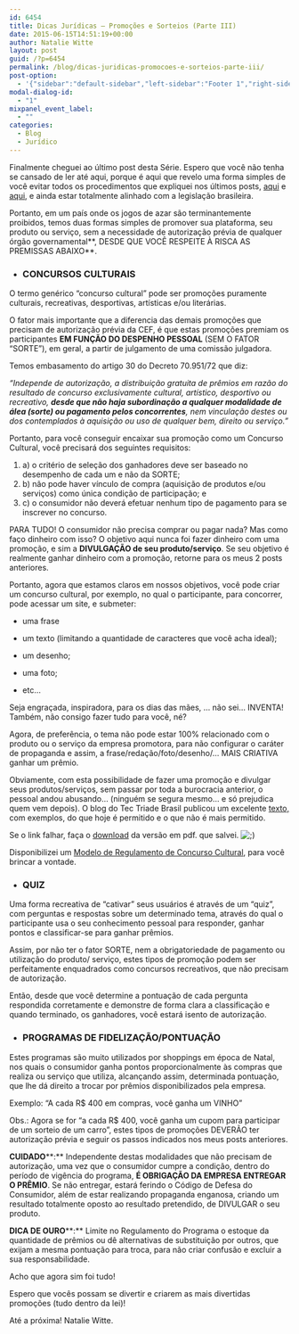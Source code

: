 ```yaml
---
id: 6454
title: Dicas Jurídicas – Promoções e Sorteios (Parte III)
date: 2015-06-15T14:51:19+00:00
author: Natalie Witte
layout: post
guid: /?p=6454
permalink: /blog/dicas-juridicas-promocoes-e-sorteios-parte-iii/
post-option:
  - '{"sidebar":"default-sidebar","left-sidebar":"Footer 1","right-sidebar":"Footer 1","page-title":"","page-caption":""}'
modal-dialog-id:
  - "1"
mixpanel_event_label:
  - ""
categories:
  - Blog
  - Jurídico
---
```

Finalmente cheguei ao último post desta Série. Espero que você não tenha se cansado de ler até aqui, porque é aqui que revelo uma forma simples de você evitar todos os procedimentos que expliquei nos últimos posts, [aqui](/blog/juridicas-promocoes-sorteios/) e [aqui,](/blog/juridicas-promocoes-sorteios-ii/) e ainda estar totalmente alinhado com a legislação brasileira.

Portanto, em um país onde os jogos de azar são terminantemente proibidos, temos duas formas simples de promover sua plataforma, seu produto ou serviço, sem a necessidade de autorização prévia de qualquer órgão governamental**, DESDE QUE VOCÊ RESPEITE À RISCA AS PREMISSAS ABAIXO**.

  * ### ****CONCURSOS CULTURAIS****

O termo genérico “concurso cultural” pode ser promoções puramente culturais, recreativas, desportivas, artísticas e/ou literárias.

O fator mais importante que a diferencia das demais promoções que precisam de autorização prévia da CEF, é que estas promoções premiam os participantes **EM FUNÇÃO DO DESPENHO PESSOAL** (SEM O FATOR “SORTE”), em geral, a partir de julgamento de uma comissão julgadora.

Temos embasamento do artigo 30 do Decreto 70.951/72 que diz:

_“Independe de autorização, a distribuição gratuita de prêmios em razão do resultado de concurso exclusivamente cultural, artístico, desportivo ou recreativo,_ **_desde que não haja subordinação a qualquer modalidade de álea (sorte) ou pagamento pelos concorrentes_**_, nem vinculação destes ou dos contemplados à aquisição ou uso de qualquer bem, direito ou serviço.”_

Portanto, para você conseguir encaixar sua promoção como um Concurso Cultural, você precisará dos seguintes requisitos:

  1. a) o critério de seleção dos ganhadores deve ser baseado no desempenho de cada um e não da SORTE;
  2. b) não pode haver vínculo de compra (aquisição de produtos e/ou serviços) como única condição de participação; e
  3. c) o consumidor não deverá efetuar nenhum tipo de pagamento para se inscrever no concurso.

PARA TUDO! O consumidor não precisa comprar ou pagar nada? Mas como faço dinheiro com isso? O objetivo aqui nunca foi fazer dinheiro com uma promoção, e sim a **DIVULGAÇÃO de seu produto/serviço**. Se seu objetivo é realmente ganhar dinheiro com a promoção, retorne para os meus 2 posts anteriores.

Portanto, agora que estamos claros em nossos objetivos, você pode criar um concurso cultural, por exemplo, no qual o participante, para concorrer, pode acessar um site, e submeter:

- uma frase

- um texto (limitando a quantidade de caracteres que você acha ideal);

- um desenho;

- uma foto;

- etc&#8230;

Seja engraçada, inspiradora, para os dias das mães, &#8230; não sei&#8230; INVENTA! Também, não consigo fazer tudo para você, né?

Agora, de preferência, o tema não pode estar 100% relacionado com o produto ou o serviço da empresa promotora, para não configurar o caráter de propaganda e assim, a frase/redação/foto/desenho/&#8230; MAIS CRIATIVA ganhar um prêmio.

Obviamente, com esta possibilidade de fazer uma promoção e divulgar seus produtos/serviços, sem passar por toda a burocracia anterior, o pessoal andou abusando&#8230; (ninguém se segura mesmo&#8230; e só prejudica quem vem depois). O blog do Tec Triade Brasil publicou um excelente [texto,](http://tectriadebrasil.com.br/blog/guia-novas-regras-para-concursos-e-promocoes/) com exemplos, do que hoje é permitido e o que não é mais permitido.

Se o link falhar, faça o [download](/wp-content/uploads/2015/06/Guia_-Entenda-as-Novas-regras-para-Concursos-e-Promoções-Tec-TriadeTec-Triade-Brasil-–-Agência-Digital.pdf) da versão em pdf. que salvei.  <img src="http://localhost:8080/wordpress/wp-includes/images/smilies/icon_wink.gif" alt=";)" class="wp-smiley" />

Disponibilizei um [Modelo de Regulamento de Concurso Cultural](/wp-content/uploads/2015/06/21212AcademyModelo-RegulamentoConcursoCultural.pdf), para você brincar a vontade.

  * ### ****QUIZ****

Uma forma recreativa de “cativar” seus usuários é através de um “quiz”, com perguntas e respostas sobre um determinado tema, através do qual o participante usa o seu conhecimento pessoal para responder, ganhar pontos e classificar-se para ganhar prêmios.

Assim, por não ter o fator SORTE, nem a obrigatoriedade de pagamento ou utilização do produto/ serviço, estes tipos de promoção podem ser perfeitamente enquadrados como concursos recreativos, que não precisam de autorização.

Então, desde que você determine a pontuação de cada pergunta respondida corretamente e demonstre de forma clara a classificação e quando terminado, os ganhadores, você estará isento de autorização.

  * ### ****PROGRAMAS DE FIDELIZAÇÃO/PONTUAÇÃO****

Estes programas são muito utilizados por shoppings em época de Natal, nos quais o consumidor ganha pontos proporcionalmente às compras que realiza ou serviço que utiliza, alcançando assim, determinada pontuação, que lhe dá direito a trocar por prêmios disponibilizados pela empresa.

Exemplo: “A cada R$ 400 em compras, você ganha um VINHO”

Obs.: Agora se for “a cada R$ 400, você ganha um cupom para participar de um sorteio de um carro”, estes tipos de promoções DEVERÃO ter autorização prévia e seguir os passos indicados nos meus posts anteriores.

**CUIDADO****:** Independente destas modalidades que não precisam de autorização, uma vez que o consumidor cumpre a condição, dentro do período de vigência do programa, **É OBRIGAÇÃO DA EMPRESA ENTREGAR O PRÊMIO**. Se não entregar, estará ferindo o Código de Defesa do Consumidor, além de estar realizando propaganda enganosa, criando um resultado totalmente oposto ao resultado pretendido, de DIVULGAR o seu produto.

**DICA DE OURO****:** Limite no Regulamento do Programa o estoque da quantidade de prêmios ou dê alternativas de substituição por outros, que exijam a mesma pontuação para troca, para não criar confusão e excluir a sua responsabilidade.

Acho que agora sim foi tudo!

Espero que vocês possam se divertir e criarem as mais divertidas promoções (tudo dentro da lei)!

Até a próxima! Natalie Witte.